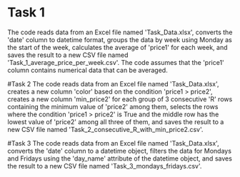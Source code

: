 # Task 1
The code reads data from an Excel file named 'Task_Data.xlsx', converts the 'date' column to datetime format, groups the data by week using Monday as the start of the week, calculates the average of 'price1' for each week, and saves the result to a new CSV file named 'Task_1_average_price_per_week.csv'. The code assumes that the 'price1' column contains numerical data that can be averaged.

#Task 2
The code reads data from an Excel file named 'Task_Data.xlsx', creates a new column 'color' based on the condition 'price1 > price2', creates a new column 'min_price2' for each group of 3 consecutive 'R' rows containing the minimum value of 'price2' among them, selects the rows where the condition 'price1 > price2' is True and the middle row has the lowest value of 'price2' among all three of them, and saves the result to a new CSV file named 'Task_2_consecutive_R_with_min_price2.csv'.

#Task 3
The code reads data from an Excel file named 'Task_Data.xlsx', converts the 'date' column to a datetime object, filters the data for Mondays and Fridays using the 'day_name' attribute of the datetime object, and saves the result to a new CSV file named 'Task_3_mondays_fridays.csv'.
